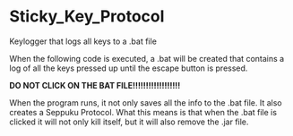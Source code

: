 # Sticky_Key_Protocol
Keylogger that logs all keys to a .bat file

When the following code is executed, a .bat will be created that contains a log of all the keys pressed up until the escape button is pressed. 

**DO NOT CLICK ON THE BAT FILE!!!!!!!!!!!!!!!!!!**

When the program runs, it not only saves all the info to the .bat file. It also creates a Seppuku Protocol. What this means is that when the .bat file is clicked it will not only kill itself, but it will also remove the .jar file.
